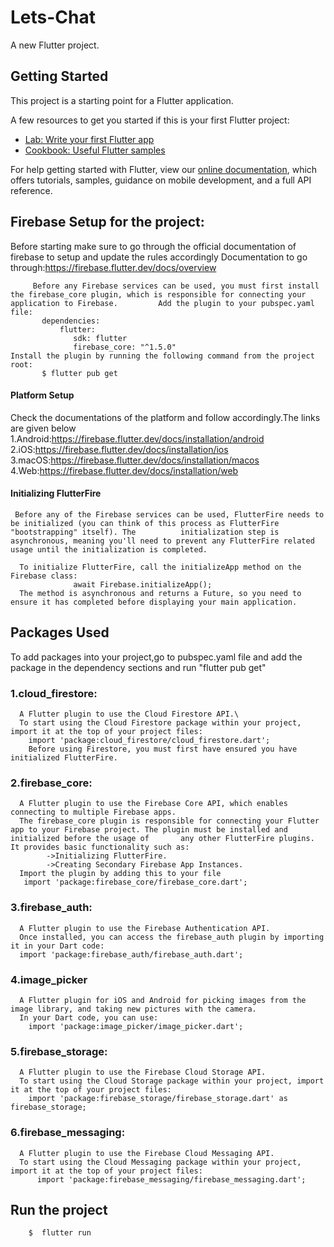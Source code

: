 # Lets-Chat

A new Flutter project.

## Getting Started

This project is a starting point for a Flutter application.

A few resources to get you started if this is your first Flutter project:

- [Lab: Write your first Flutter app](https://flutter.dev/docs/get-started/codelab)
- [Cookbook: Useful Flutter samples](https://flutter.dev/docs/cookbook)

For help getting started with Flutter, view our
[online documentation](https://flutter.dev/docs), which offers tutorials,
samples, guidance on mobile development, and a full API reference.
## Firebase Setup for the project:
Before starting make sure to go through the official documentation of firebase to setup and update the rules accordingly
      Documentation to go through:https://firebase.flutter.dev/docs/overview

         Before any Firebase services can be used, you must first install the firebase_core plugin, which is responsible for connecting your application to Firebase.         Add the plugin to your pubspec.yaml file:
           dependencies:
               flutter:
                  sdk: flutter
                  firebase_core: "^1.5.0"
    Install the plugin by running the following command from the project root:
           $ flutter pub get
#### Platform Setup
Check the documentations of the platform and follow accordingly.The links are given below 
    1.Android:https://firebase.flutter.dev/docs/installation/android
    2.iOS:https://firebase.flutter.dev/docs/installation/ios
    3.macOS:https://firebase.flutter.dev/docs/installation/macos
    4.Web:https://firebase.flutter.dev/docs/installation/web
#### Initializing FlutterFire

     Before any of the Firebase services can be used, FlutterFire needs to be initialized (you can think of this process as FlutterFire "bootstrapping" itself). The          initialization step is asynchronous, meaning you'll need to prevent any FlutterFire related usage until the initialization is completed.

      To initialize FlutterFire, call the initializeApp method on the Firebase class:
                  await Firebase.initializeApp();
      The method is asynchronous and returns a Future, so you need to ensure it has completed before displaying your main application.
## Packages Used
To add packages into  your project,go to pubspec.yaml file and  add the package in the dependency sections and run "flutter pub get"  
### 1.cloud_firestore:
      A Flutter plugin to use the Cloud Firestore API.\
      To start using the Cloud Firestore package within your project, import it at the top of your project files:
        import 'package:cloud_firestore/cloud_firestore.dart';
        Before using Firestore, you must first have ensured you have initialized FlutterFire.
### 2.firebase_core:
      A Flutter plugin to use the Firebase Core API, which enables connecting to multiple Firebase apps.
      The firebase_core plugin is responsible for connecting your Flutter app to your Firebase project. The plugin must be installed and initialized before the usage of       any other FlutterFire plugins. It provides basic functionality such as:
            ->Initializing FlutterFire.
            ->Creating Secondary Firebase App Instances.
      Import the plugin by adding this to your file
       import 'package:firebase_core/firebase_core.dart';
 ### 3.firebase_auth:
      A Flutter plugin to use the Firebase Authentication API.
      Once installed, you can access the firebase_auth plugin by importing it in your Dart code:
      import 'package:firebase_auth/firebase_auth.dart';
 ### 4.image_picker
      A Flutter plugin for iOS and Android for picking images from the image library, and taking new pictures with the camera.
      In your Dart code, you can use:
        import 'package:image_picker/image_picker.dart';
 ### 5.firebase_storage:
      A Flutter plugin to use the Firebase Cloud Storage API.
      To start using the Cloud Storage package within your project, import it at the top of your project files:
        import 'package:firebase_storage/firebase_storage.dart' as firebase_storage;
 ### 6.firebase_messaging:
      A Flutter plugin to use the Firebase Cloud Messaging API.
      To start using the Cloud Messaging package within your project, import it at the top of your project files:
          import 'package:firebase_messaging/firebase_messaging.dart';
          
 ## Run the project
        $  flutter run

